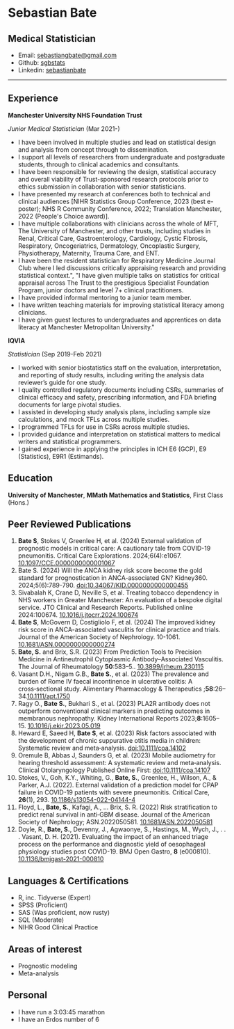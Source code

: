 # Sebastian Bate
## Medical Statistician
* Email: [sebastiangbate@gmail.com](mailto:sebastiangbate@gmail.com)
* Github: [sgbstats](https://github.com/sgbstats)
* Linkedin: [sebastianbate](https://www.linkedin.com/in/sebastianbate/)

---

## Experience

**Manchester University NHS Foundation Trust**

*Junior Medical Statistician* (Mar 2021-) 

- I have been involved in multiple studies and lead on statistical design and analysis from concept through to dissemination.
- I support all levels of researchers from undergraduate and postgraduate students, through to clinical academics and consultants.
- I have been responsible for reviewing the design, statistical accuracy and overall viability of Trust-sponsored research protocols prior to ethics submission in collaboration with senior statisticians.
- I have presented my research at conferences both to technical and clinical audiences [NIHR Statistics Group Conference, 2023 (best e-poster); NHS R Community Conference, 2022; Translation Manchester, 2022 (People's Choice award)].
- I have multiple collaborations with clinicians across the whole of MFT, The University of Manchester, and other trusts, including studies in Renal, Critical Care, Gastroenterology, Cardiology, Cystic Fibrosis, Respiratory, Oncogeriatrics, Dermatology, Oncoplastic Surgery, Physiotherapy, Maternity, Trauma Care, and ENT.
- I have been the resident statistician for Respiratory Medicine Journal Club where I led discussions critically appraising research and providing statistical context.", "I have given multiple talks on statistics for critical appraisal across The Trust to the prestigious Specialist Foundation Program, junior doctors and level 7+ clinical practitioners.
- I have provided informal mentoring to a junior team member.
- I have written teaching materials for improving statistical literacy among clinicians.
- I have given guest lectures to undergraduates and apprentices on data literacy at Manchester Metropolitan University."

**IQVIA**

*Statistician* (Sep 2019-Feb 2021)

* I worked with senior biostatistics staff on the evaluation, interpretation, and reporting of study results, including writing the analysis data reviewer’s guide for one study.
* I quality controlled regulatory documents including CSRs, summaries of clinical efficacy and safety, prescribing information, and FDA briefing documents for large pivotal studies.
* I assisted in developing study analysis plans, including sample size calculations, and mock TFLs across multiple studies.
* I programmed TFLs for use in CSRs across multiple studies.
* I provided guidance and interpretation on statistical matters to medical writers and statistical programmers.
* I gained experience in applying the principles in ICH E6 (GCP), E9 (Statistics), E9R1 (Estimands).

## Education

**University of Manchester**, **MMath Mathematics and Statistics**, First Class (Hons.)

## Peer Reviewed Publications

1. **Bate S**, Stokes V, Greenlee H, et al. (2024) External validation of prognostic models in critical care:
A cautionary tale from COVID-19 pneumonitis. Critical Care Explorations. 2024;6(4):e1067.
[10.1097/CCE.0000000000001067](https://doi.org/10.1097/CCE.0000000000001067)
1. Bate S. (2024) Will the ANCA kidney risk score become the gold standard for prognostication in ANCA-associated
GN? Kidney360. 2024;5(6):789-790. [doi:10.34067/KID.0000000000000455](https://doi.org/10.34067/KID.0000000000000455)
1. Sivabalah K, Crane D, Neville S, et al. Treating tobacco dependency in NHS workers in Greater Manchester: An evaluation of a bespoke digital service. JTO Clinical and Research Reports. Published online 2024:100674. [10.1016/j.jtocrr.2024.100674](https://doi.org/10.1016/j.jtocrr.2024.100674])
2. **Bate S**, McGovern D, Costigliolo F, et al. (2024) The improved kidney risk score in ANCA-associated
vasculitis for clinical practice and trials. Journal of the American Society of Nephrology. 10-1061. [10.1681/ASN.0000000000000274](https://doi.org/10.1681/ASN.0000000000000274)
1. **Bate, S.** and Brix, S.R. (2023) From Prediction Tools to Precision Medicine in Antineutrophil Cytoplasmic Antibody–Associated Vasculitis. The Journal of Rheumatology **50**:583–5.. [10.3899/jrheum.230115](https://doi.org/10.3899/jrheum.230115)
1. Vasant D.H., Nigam G.B., **Bate S.**, et al. (2023) The prevalence and burden of Rome IV faecal incontinence in ulcerative colitis: A cross‑sectional study. Alimentary Pharmacology & Therapeutics ;**58**:26–34.[10.1111/apt.1750](https://doi.org/10.1111/apt.1750)
3. Ragy O., **Bate S.**, Bukhari S., et al. (2023) PLA2R antibody does not outperform conventional clinical markers in predicting outcomes in membranous nephropathy. Kidney International Reports 2023;**8**:1605–15. [10.1016/j.ekir.2023.05.019](https://doi.org/10.1016/j.ekir.2023.05.019)
1. Heward E, Saeed H, **Bate S**, et al. (2023) Risk factors associated with the development of chronic suppurative otitis media in children: Systematic review and meta‑analysis. [doi:10.1111/coa.14102](doi:10.1111/coa.14102)
1. Oremule B, Abbas J, Saunders G, et al. (2023) Mobile audiometry for hearing threshold assessment: A systematic review and meta‑analysis.
Clinical Otolaryngology Published Online First: [doi:10.1111/coa.14107](doi:10.1111/coa.14107)
1. Stokes, V., Goh, K.Y., Whiting, G., **Bate, S.**, Greenlee, H., Wilson, A., & Parker, A.J. (2022). External validation of a prediction model for CPAP failure in COVID-19 patients with severe pneumonitis. Critical Care, **26**(1), 293. [10.1186/s13054-022-04144-4](https://doi.org/10.1186/s13054-022-04144-4) 
2. Floyd, L., **Bate, S.**, Kafagi, A., ... Brix, S. R. (2022) Risk stratification to predict renal survival in anti‑GBM disease. Journal of the American Society of Nephrology; ASN.2022050581.  [10.1681/ASN.2022050581](https://doi.org/0.1681/ASN.2022050581)
3. Doyle, R., **Bate, S.**, Devenny, J., Agwaonye, S., Hastings, M., Wych, J., . . . Vasant, D. H. (2021). Evaluating the impact of an enhanced triage process on the performance and diagnostic yield of oesophageal physiology studies post COVID-19. BMJ Open Gastro, **8** (e000810). [10.1136/bmjgast-2021-000810](https://doi.org/10.1136/bmjgast-2021-000810) 


## Languages & Certifications

* R, inc. Tidyverse (Expert)
* SPSS (Proficient)
* SAS (Was proficient, now rusty)
* SQL (Moderate)
* NIHR Good Clinical Practice

## Areas of interest
* Prognostic modeling
* Meta-analysis

## Personal

* I have run a 3:03:45 marathon
* I have an Erdos number of 6

